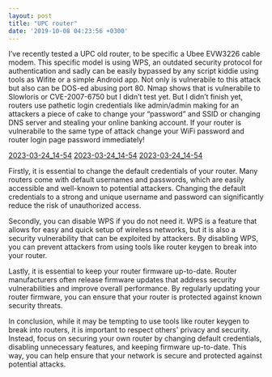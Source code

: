 ```yaml
---
layout: post
title: "UPC router"
date: '2019-10-08 04:23:56 +0300'
---
```


I’ve recently tested a UPC old router, to be specific a Ubee EVW3226 cable modem. 
This specific model is using WPS, an outdated security protocol for authentication 
and sadly can be easily bypassed by any script kiddie using tools as Wifite or a simple 
Android app. Not only is vulnerabile to this attack but also can be DOS-ed abusing port 80. 
Nmap shows that is vulnerabile to Slowloris or CVE-2007-6750 but I didn’t test yet. 
But I didn’t finish yet, routers use pathetic login credentials like admin/admin making 
for an attackers a piece of cake to change your “password” and SSID or changing DNS server 
and stealing your online banking account. If your router is vulnerabile to the same type of 
attack change your WiFi password and router login page password immediately!

[2023-03-24_14-54](https://nullpwninfosec.files.wordpress.com/2019/10/20191004_092613.jpg)
[2023-03-24_14-54](https://nullpwninfosec.files.wordpress.com/2019/10/20191004_092528.jpg)
[2023-03-24_14-54](https://nullpwninfosec.files.wordpress.com/2019/10/20191004_092254.jpg)

Firstly, it is essential to change the default credentials of your router. Many routers come with default usernames and passwords, which are easily accessible and well-known to potential attackers. Changing the default credentials to a strong and unique username and password can significantly reduce the risk of unauthorized access.

Secondly, you can disable WPS if you do not need it. WPS is a feature that allows for easy and quick setup of wireless networks, but it is also a security vulnerability that can be exploited by attackers. By disabling WPS, you can prevent attackers from using tools like router keygen to break into your router.

Lastly, it is essential to keep your router firmware up-to-date. Router manufacturers often release firmware updates that address security vulnerabilities and improve overall performance. By regularly updating your router firmware, you can ensure that your router is protected against known security threats.

In conclusion, while it may be tempting to use tools like router keygen to break into routers, it is important to respect others' privacy and security. Instead, focus on securing your own router by changing default credentials, disabling unnecessary features, and keeping firmware up-to-date. This way, you can help ensure that your network is secure and protected against potential attacks.
